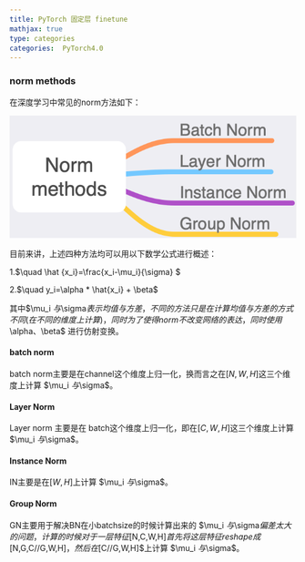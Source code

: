 ```yaml
---
title: PyTorch 固定层 finetune
mathjax: true
type: categories
categories:  PyTorch4.0
---
```


### norm methods
在深度学习中常见的norm方法如下： 

![](https://github.com/izhaolei/images/blob/master/normmethod.png?raw=true)

目前来讲，上述四种方法均可以用以下数学公式进行概述：

1.$\quad \hat {x_i}=\frac{x_i-\mu_i}{\sigma} ​$

2.$\quad y_i=\alpha * \hat{x_i} + \beta$

其中$\mu_i $与$\sigma$表示均值与方差，不同的方法只是在计算均值与方差的方式不同(在不同的维度上计算)， 同时为了使得norm不改变网络的表达，同时使用$\alpha$、$\beta​$ 进行仿射变换。 


#### batch norm

batch norm主要是在channel这个维度上归一化，换而言之在$[N,W,H]$这三个维度上计算 $\mu_i $与$\sigma$。

#### Layer Norm

Layer norm 主要是在 batch这个维度上归一化，即在$[C,W,H]$这三个维度上计算 $\mu_i $与$\sigma$。

#### Instance Norm

IN主要是在$[W,H]$上计算 $\mu_i $与$\sigma$。

#### Group Norm

GN主要用于解决BN在小batchsize的时候计算出来的 $\mu_i $与$\sigma$偏差太大的问题，计算的时候对于一层特征$[N,C,W,H]$首先将这层特征reshape成$[N,G,C//G,W,H]$，然后在$[C//G,W,H]$上计算 $\mu_i $与$\sigma$。